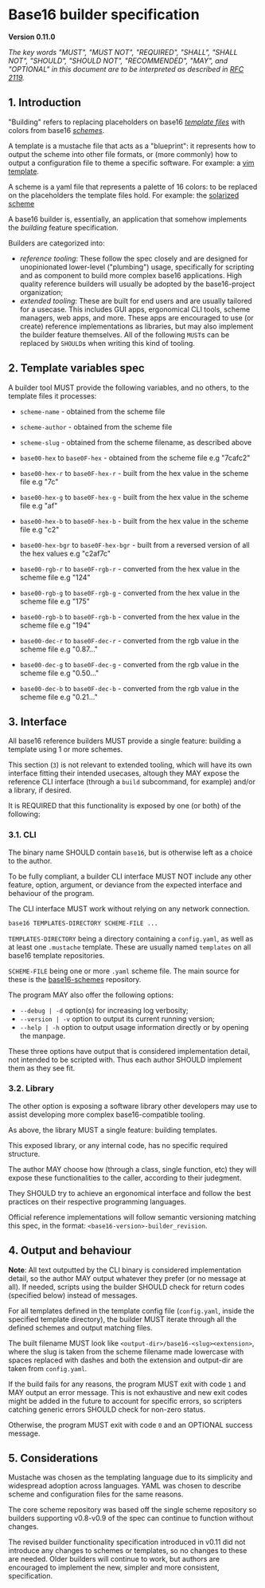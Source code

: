 # Base16 builder specification
**Version 0.11.0**

*The key words "MUST", "MUST NOT", "REQUIRED", "SHALL", "SHALL NOT", "SHOULD",
"SHOULD NOT", "RECOMMENDED",  "MAY", and "OPTIONAL" in this document are to be
interpreted as described in [RFC 2119](https://datatracker.ietf.org/doc/html/rfc2119).*

## 1. Introduction

"Building" refers to replacing placeholders on base16 _[template
files](./file.md)_ with colors from base16 _[schemes](./styling.md)_.

A template is a mustache file that acts as a "blueprint": it represents how to
output the scheme into other file formats, or (more commonly) how to output a
configuration file to theme a specific software. For example: a [vim
template](https://github.com/base16-project/base16-vim/blob/main/templates/default.mustache).

A scheme is a yaml file that represents a palette of 16 colors: to be replaced
on the placeholders the template files hold. For example: the [solarized
scheme](https://github.com/base16-project/base16-schemes/blob/main/solarized-dark.yaml)

A base16 builder is, essentially, an application that somehow implements the
_building_ feature specification.

Builders are categorized into:

- _reference tooling_: These follow the spec closely and are
  designed for unopinionated lower-level ("plumbing") usage, specifically for
  scripting and as component to build more complex base16 applications. High
  quality reference builders will usually be adopted by the base16-project
  organization;
- _extended tooling_: These are built for end users and are usually tailored
  for a usecase. This includes GUI apps, ergonomical CLI tools, scheme
  managers, web apps, and more. These apps are encouraged to use (or create)
  reference implementations as libraries, but may also implement the builder
  feature themselves. All of the following `MUST`s can be replaced by `SHOULD`s
  when writing this kind of tooling.

## 2. Template variables spec

A builder tool MUST provide the following variables, and no others, to the
template files it processes:

- `scheme-name` - obtained from the scheme file
- `scheme-author` - obtained from the scheme file
- `scheme-slug` - obtained from the scheme filename, as described above

- `base00-hex` to `base0F-hex` - obtained from the scheme file e.g "7cafc2"
- `base00-hex-r` to `base0F-hex-r` - built from the hex value in the scheme file e.g "7c"
- `base00-hex-g` to `base0F-hex-g` - built from the hex value in the scheme file e.g "af"
- `base00-hex-b` to `base0F-hex-b` - built from the hex value in the scheme file e.g "c2"
- `base00-hex-bgr` to `base0F-hex-bgr` - built from a reversed version of all the hex values e.g "c2af7c"

- `base00-rgb-r` to `base0F-rgb-r` - converted from the hex value in the scheme file e.g "124"
- `base00-rgb-g` to `base0F-rgb-g` - converted from the hex value in the scheme file e.g "175"
- `base00-rgb-b` to `base0F-rgb-b` - converted from the hex value in the scheme file e.g "194"
- `base00-dec-r` to `base0F-dec-r` - converted from the rgb value in the scheme file e.g "0.87..."
- `base00-dec-g` to `base0F-dec-g` - converted from the rgb value in the scheme file e.g "0.50..."
- `base00-dec-b` to `base0F-dec-b` - converted from the rgb value in the scheme file e.g "0.21..."

## 3. Interface

All base16 reference builders MUST provide a single feature: building a
template using 1 or more schemes.

This section (`3`) is not relevant to extended tooling, which will have its own
interface fitting their intended usecases, altough they MAY expose the
reference CLI interface (through a `build` subcommand, for example) and/or a
library, if desired.

It is REQUIRED that this functionality is exposed by one (or both) of the following:

### 3.1. CLI

The binary name SHOULD contain `base16`, but is otherwise left as a choice to
the author.

To be fully compliant, a builder CLI interface MUST NOT include any other
feature, option, argument, or deviance from the expected interface and
behaviour of the program.

<!-- TODO: For convenience, we make a manpage and set of tests available. All
compliant builders MUST fully conform to these two. -->

The CLI interface MUST work without relying on any network connection.

```bash
base16 TEMPLATES-DIRECTORY SCHEME-FILE ...
```

`TEMPLATES-DIRECTORY` being a directory containing a `config.yaml`, as well as at
least one `.mustache` template. These are usually named `templates` on all
base16 template repositories.

`SCHEME-FILE` being one or more `.yaml` scheme file. The main source for these
is the [base16-schemes](https://github.com/base16-project/base16-schemes)
repository.

The program MAY also offer the following options:

- `--debug | -d` option(s) for increasing log verbosity;
- `--version | -v` option to output its current running version;
- `--help | -h` option to output usage information directly or by opening the
  manpage.

These three options have output that is considered implementation detail, not
intended to be scripted with. Thus each author SHOULD implement them as they
see fit.

### 3.2. Library

The other option is exposing a software library other developers may use to
assist developing more complex base16-compatible tooling.

As above, the library MUST a single feature: building templates.

This exposed library, or any internal code, has no specific required structure.

The author MAY choose how (through a class, single function, etc) they will
expose these functionalities to the caller, according to their judegment.

They SHOULD try to achieve an ergonomical interface and follow the best
practices on their respective programming languages.

Official reference implementations will follow semantic versioning matching
this spec, in the format: `<base16-version>-builder_revision`.

## 4. Output and behaviour

**Note**: All text outputted by the CLI binary is considered implementation
detail, so the author MAY output whatever they prefer (or no message at all).
If needed, scripts using the builder SHOULD check for return codes (specified
below) instead of messages.

For all templates defined in the template config file (`config.yaml`, inside
the specified template directory), the builder MUST iterate through all the
defined schemes and output matching files.

The built filename MUST look like `<output-dir>/base16-<slug><extension>`,
where the slug is taken from the scheme filename made lowercase with spaces
replaced with dashes and both the extension and output-dir are taken from
`config.yaml`.

If the build fails for any reasons, the program MUST exit with code `1` and MAY
output an error message. This is not exhaustive and new exit codes might be
added in the future to account for specific errors, so scripters catching
generic errors SHOULD check for non-zero status.

Otherwise, the program MUST exit with code `0` and an OPTIONAL success message.

## 5. Considerations
Mustache was chosen as the templating language due to its simplicity and
widespread adoption across languages. YAML was chosen to describe scheme and
configuration files for the same reasons.

The core scheme repository was based off the single scheme repository so
builders supporting v0.8-v0.9 of the spec can continue to function without
changes.

The revised builder functionality specification introduced in v0.11 did not
introduce any changes to schemes or templates, so no changes to these are
needed. Older builders will continue to work, but authors are encouraged to
implement the new, simpler and more consistent, specification.
